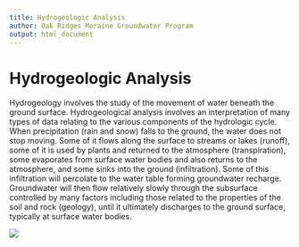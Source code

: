 ```yaml
---
title: Hydrogeologic Analysis
author: Oak Ridges Moraine Groundwater Program
output: html_document
---
```

# Hydrogeologic Analysis

Hydrogeology involves the study of the movement of water beneath the ground surface. Hydrogeological analysis involves an interpretation of many types of data relating to the various components of the hydrologic cycle.  When precipitation (rain and snow) falls to the ground, the water does not stop moving.  Some of it flows along the surface to streams or lakes (runoff), some of it is used by plants and returned to the atmosphere (transpiration), some evaporates from surface water bodies and also returns to the atmosphere, and some sinks into the ground (infiltration).  Some of this infiltration will percolate to the water table forming groundwater recharge.  Groundwater will then flow relatively slowly through the subsurface controlled by many factors including those related to the properties of the soil and rock (geology), until it ultimately discharges to the ground surface, typically at surface water bodies.

![](/fig/hydro%20analysis%20fig.webp)
